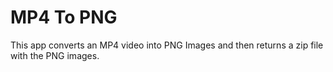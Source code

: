 # MP4 To PNG

This app converts an MP4 video into PNG Images and then returns a zip file with the PNG images.
